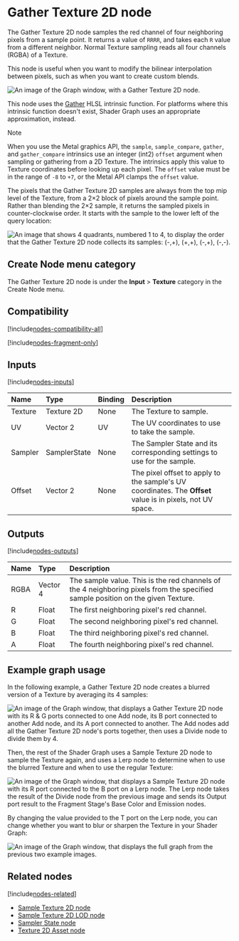 # Gather Texture 2D node

The Gather Texture 2D node samples the red channel of four neighboring pixels from a sample point. It returns a value of `RRRR`, and takes each `R` value from a different neighbor. Normal Texture sampling reads all four channels (RGBA) of a Texture.

This node is useful when you want to modify the bilinear interpolation between pixels, such as when you want to create custom blends.

![An image of the Graph window, with a Gather Texture 2D node.](images/sg-gather-Texture-2d-node.png)

This node uses the [Gather](https://docs.microsoft.com/en-us/windows/win32/direct3dhlsl/dx-graphics-hlsl-to-gather) HLSL intrinsic function. For platforms where this intrinsic function doesn't exist, Shader Graph uses an appropriate approximation, instead.

> [!NOTE]
> When you use the Metal graphics API, the `sample`, `sample_compare`, `gather`, and `gather_compare` intrinsics use an integer (int2) `offset` argument when sampling or gathering from a 2D Texture. The intrinsics apply this value to Texture coordinates before looking up each pixel. The `offset` value must be in the range of `-8` to `+7`, or the Metal API clamps the `offset` value.

The pixels that the Gather Texture 2D samples are always from the top mip level of the Texture, from a 2×2 block of pixels around the sample point. Rather than blending the 2×2 sample, it returns the sampled pixels in counter-clockwise order. It starts with the sample to the lower left of the query location:

![An image that shows 4 quadrants, numbered 1 to 4, to display the order that the Gather Texture 2D node collects its samples: (-,+), (+,+), (-,+), (-,-).](images/sg-gather-Texture-2d-node-sample-order.png)

## Create Node menu category

The Gather Texture 2D node is under the **Input** &gt; **Texture** category in the Create Node menu.

## Compatibility

[!include[nodes-compatibility-all](./snippets/nodes-compatibility-all.md)]    <!-- ALL PIPELINES INCLUDE  -->

[!include[nodes-fragment-only](./snippets/nodes-fragment-only.md)]       <!-- FRAGMENT ONLY INCLUDE  -->

## Inputs

[!include[nodes-inputs](./snippets/nodes-inputs.md)] <!-- MULTIPLE INPUT PORTS INCLUDE -->

| **Name**     | **Type**      | **Binding** | **Description**  |
| :---         | :------       |  :------    |   :----------    |
| Texture      | Texture 2D    |    None     | The Texture to sample. |
| UV           | Vector 2      |    UV       | The UV coordinates to use to take the sample. |
| Sampler      | SamplerState  |    None     | The Sampler State and its corresponding settings to use for the sample.    |
| Offset       | Vector 2      |    None     | The pixel offset to apply to the sample's UV coordinates. The **Offset** value is in pixels, not UV space.       |


## Outputs

[!include[nodes-outputs](./snippets/nodes-outputs.md)] <!-- MULTIPLE OUTPUT PORTS INCLUDE -->

| **Name** | **Type** | **Description** |
| :------  | :------- | :-------------  |
| RGBA     | Vector 4 | The sample value. This is the red channels of the 4 neighboring pixels from the specified sample position on the given Texture.     |
| R        | Float    | The first neighboring pixel's red channel.        |
| G        | Float    | The second neighboring pixel's red channel.       |
| B        | Float    | The third neighboring pixel's red channel.        |
| A        | Float    | The fourth neighboring pixel's red channel.       |

## Example graph usage

In the following example, a Gather Texture 2D node creates a blurred version of a Texture by averaging its 4 samples:

![An image of the Graph window, that displays a Gather Texture 2D node with its R & G ports connected to one Add node, its B port connected to another Add node, and its A port connected to another. The Add nodes add all the Gather Texture 2D node's ports together, then uses a Divide node to divide them by 4.](images/sg-gather-Texture-2d-node-example.png)

Then, the rest of the Shader Graph uses a Sample Texture 2D node to sample the Texture again, and uses a Lerp node to determine when to use the blurred Texture and when to use the regular Texture:

![An image of the Graph window, that displays a Sample Texture 2D node with its R port connected to the B port on a Lerp node. The Lerp node takes the result of the Divide node from the previous image and sends its Output port result to the Fragment Stage's Base Color and Emission nodes.](images/sg-gather-Texture-2d-node-example-2.png)

By changing the value provided to the T port on the Lerp node, you can change whether you want to blur or sharpen the Texture in your Shader Graph:

![An image of the Graph window, that displays the full graph from the previous two example images.](images/sg-gather-Texture-2d-node-example-3.png)

## Related nodes

[!include[nodes-related](./snippets/nodes-related.md)]

- [Sample Texture 2D node](Sample-Texture-2D-Node.md)
- [Sample Texture 2D LOD node](Sample-Texture-2D-LOD-Node.md)
- [Sampler State node](Sampler-State-Node.md)
- [Texture 2D Asset node](Texture-2D-Asset-Node.md)
